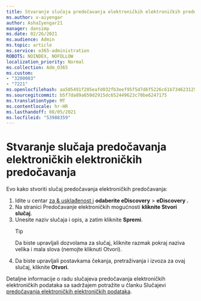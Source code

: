 ```yaml
---
title: Stvaranje slučaja predočavanja elektroničkih elektroničkih predočavanja
ms.author: v-aiyengar
author: AshaIyengar21
manager: dansimp
ms.date: 02/26/2021
ms.audience: Admin
ms.topic: article
ms.service: o365-administration
ROBOTS: NOINDEX, NOFOLLOW
localization_priority: Normal
ms.collection: Adm_O365
ms.custom:
- "3200003"
- "7221"
ms.openlocfilehash: aa505491f205eafd032fb3eef95f5d7d6f5226c61b73462312573789745258fc
ms.sourcegitcommit: b5f7da89a650d2915dc652449623c78be6247175
ms.translationtype: MT
ms.contentlocale: hr-HR
ms.lasthandoff: 08/05/2021
ms.locfileid: "53988359"
---
```

# <a name="create-an-ediscovery-case"></a>Stvaranje slučaja predočavanja elektroničkih elektroničkih predočavanja

Evo kako stvoriti slučaj predočavanja elektroničkih predočavanja:

1. Idite u centar [za & usklađenost i](https://go.microsoft.com/fwlink/p/?linkid=2077143) **odaberite eDiscovery**  >  **eDiscovery .**
1. Na stranici Predočavanje elektroničkih mogućnosti **kliknite Stvori slučaj**.
1. Unesite naziv slučaja i opis, a zatim kliknite **Spremi**.
    > [!TIP]
    >Da biste upravljali dozvolama za slučaj, kliknite razmak pokraj naziva velika i mala slova (nemojte kliknuti Otvori).
1. Da biste upravljali postavkama čekanja, pretraživanja i izvoza za ovaj slučaj, kliknite **Otvori**.

Detaljne informacije o radu slučajeva predočavanja elektroničkih elektroničkih podataka sa sadržajem potražite u članku Slučajevi [predočavanja elektroničkih elektroničkih podataka](https://go.microsoft.com/fwlink/?linkid=2101589).
